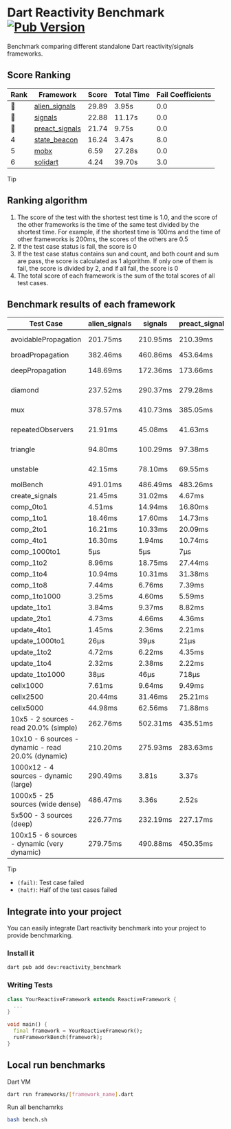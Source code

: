 # Dart Reactivity Benchmark [![Pub Version](https://img.shields.io/pub/v/reactivity_benchmark)](https://pub.dev/packages/reactivity_benchmark)

Benchmark comparing different standalone Dart reactivity/signals frameworks.

## Score Ranking

<!-- Rank Table -->
| Rank | Framework | Score | Total Time | Fail Coefficients |
|---|---|---|---|---|
| 🥇 | [alien_signals](https://pub.dev/packages/alien_signals) | 29.89 | 3.95s | 0.0 |
| 🥈 | [signals](https://pub.dev/packages/signals) | 22.88 | 11.17s | 0.0 |
| 🥉 | [preact_signals](https://pub.dev/packages/preact_signals) | 21.74 | 9.75s | 0.0 |
| 4 | [state_beacon](https://pub.dev/packages/state_beacon) | 16.24 | 3.47s | 8.0 |
| 5 | [mobx](https://pub.dev/packages/mobx) | 6.59 | 27.28s | 0.0 |
| 6 | [solidart](https://pub.dev/packages/solidart) | 4.24 | 39.70s | 3.0 |
<!-- Rank Table End -->

> [!TIP]
> ## Ranking algorithm
>
> 1. The score of the test with the shortest test time is 1.0, and the score of the other frameworks is the time of the same test divided by the shortest time. For example, if the shortest time is 100ms and the time of other frameworks is 200ms, the scores of the others are 0.5
> 2. If the test case status is fail, the score is 0
> 3. If the test case status contains sun and count, and both count and sum are pass, the score is calculated as 1 algorithm. If only one of them is fail, the score is divided by 2, and if all fail, the score is 0
> 4. The total score of each framework is the sum of the total scores of all test cases.

## Benchmark results of each framework

<!-- Benchmark Table -->
| Test Case | alien_signals | signals | preact_signals | solidart | state_beacon | mobx |
|---|---|---|---|---|---|---|
| avoidablePropagation | 201.75ms | 210.95ms | 210.39ms | 2.21s | 149.27ms (fail) | 2.27s |
| broadPropagation | 382.46ms | 460.86ms | 453.64ms | 5.51s | 6.44ms (fail) | 4.48s |
| deepPropagation | 148.69ms | 172.36ms | 173.66ms | 2.04s | 140.64ms (fail) | 1.55s |
| diamond | 237.52ms | 290.37ms | 279.28ms | 3.50s | 193.58ms (fail) | 2.42s |
| mux | 378.57ms | 410.73ms | 385.05ms | 2.05s | 195.42ms (fail) | 1.80s |
| repeatedObservers | 21.91ms | 45.08ms | 41.63ms | 214.06ms | 55.59ms (fail) | 240.43ms |
| triangle | 94.80ms | 100.29ms | 97.38ms | 1.12s | 77.46ms (fail) | 782.55ms |
| unstable | 42.15ms | 78.10ms | 69.55ms | 341.79ms | 336.93ms (fail) | 352.38ms |
| molBench | 491.01ms | 486.49ms | 483.26ms | 1.75s | 939μs | 585.49ms |
| create_signals | 21.45ms | 31.02ms | 4.67ms | 65.23ms | 62.71ms | 62.51ms |
| comp_0to1 | 4.51ms | 14.94ms | 16.80ms | 29.02ms | 54.94ms | 20.35ms |
| comp_1to1 | 18.46ms | 17.60ms | 14.73ms | 52.56ms | 53.72ms | 41.67ms |
| comp_2to1 | 16.21ms | 10.33ms | 20.09ms | 35.95ms | 33.47ms | 22.64ms |
| comp_4to1 | 16.30ms | 1.94ms | 10.74ms | 20.46ms | 17.33ms | 17.24ms |
| comp_1000to1 | 5μs | 5μs | 7μs | 2.35ms | 79μs | 16μs |
| comp_1to2 | 8.96ms | 18.75ms | 27.44ms | 25.73ms | 48.42ms | 33.27ms |
| comp_1to4 | 10.94ms | 10.31ms | 31.38ms | 28.08ms | 44.30ms | 17.78ms |
| comp_1to8 | 7.44ms | 6.76ms | 7.39ms | 24.10ms | 45.24ms | 20.45ms |
| comp_1to1000 | 3.25ms | 4.60ms | 5.59ms | 19.00ms | 40.64ms | 15.04ms |
| update_1to1 | 3.84ms | 9.37ms | 8.82ms | 43.39ms | 9.15ms | 27.39ms |
| update_2to1 | 4.73ms | 4.66ms | 4.36ms | 21.38ms | 2.91ms | 13.01ms |
| update_4to1 | 1.45ms | 2.36ms | 2.21ms | 10.80ms | 1.93ms | 7.04ms |
| update_1000to1 | 26μs | 39μs | 21μs | 117μs | 15μs | 67μs |
| update_1to2 | 4.72ms | 6.22ms | 4.35ms | 21.47ms | 4.76ms | 12.83ms |
| update_1to4 | 2.32ms | 2.38ms | 2.22ms | 11.01ms | 1.49ms | 6.69ms |
| update_1to1000 | 38μs | 46μs | 718μs | 228μs | 415μs | 162μs |
| cellx1000 | 7.61ms | 9.64ms | 9.49ms | 156.31ms | 5.42ms | 69.88ms |
| cellx2500 | 20.44ms | 31.46ms | 25.21ms | 479.04ms | 19.02ms | 249.08ms |
| cellx5000 | 44.98ms | 62.56ms | 71.88ms | 1.08s | 61.53ms | 559.23ms |
| 10x5 - 2 sources - read 20.0% (simple) | 262.76ms | 502.31ms | 435.51ms | 2.68s (half) | 245.50ms | 2.00s |
| 10x10 - 6 sources - dynamic - read 20.0% (dynamic) | 210.20ms | 275.93ms | 283.63ms | 2.39s (half) | 205.75ms | 1.53s |
| 1000x12 - 4 sources - dynamic (large) | 290.49ms | 3.81s | 3.37s | 4.12s (half) | 346.76ms | 1.73s |
| 1000x5 - 25 sources (wide dense) | 486.47ms | 3.36s | 2.52s | 4.89s (half) | 515.40ms | 3.53s |
| 5x500 - 3 sources (deep) | 226.77ms | 232.19ms | 227.17ms | 1.99s (half) | 230.11ms | 1.12s |
| 100x15 - 6 sources - dynamic (very dynamic) | 279.75ms | 490.88ms | 450.35ms | 2.76s (half) | 266.15ms | 1.69s |
<!-- Benchmark Table End -->

> [!TIP]
> - `(fail)`: Test case failed
> - `(half)`: Half of the test cases failed

## Integrate into your project

You can easily integrate Dart reactivity benchmark into your project to provide benchmarking.

### Install it

```bash
dart pub add dev:reactivity_benchmark
```

### Writing Tests

```dart
class YourReactiveFramework extends ReactiveFramework {
  ...
}

void main() {
  final framework = YourReactiveFramework();
  runFrameworkBench(framework);
}
```

## Local run benchmarks

Dart VM
```bash
dart run frameworks/[framework_name].dart
```

Run all benchamrks
```bash
bash bench.sh
```
